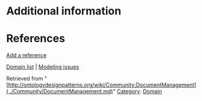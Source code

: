 #  Additional information


#  References


[Add a reference](index.php@title=Odp%253AAdd_reference&subject=../Community/DocumentManagement.md "http://ontologydesignpatterns.org/wiki/index.php?title=Odp:Add_reference&subject=Community%3ADocumentManagement")


  




[Domain list](../Community/Domain.md "Community:Domain") | [Modeling issues](../Community/Main.md "Community:Main")


Retrieved from "[http://ontologydesignpatterns.org/wiki/Community:DocumentManagement](../Community/DocumentManagement.md)"
 [Category](http://ontologydesignpatterns.org/wiki/Special:Categories "Special:Categories"): [Domain](../Category/Domain.md "Category:Domain")